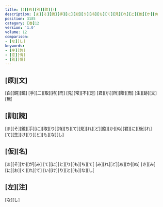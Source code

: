 ```yaml
---
title: [（][悲][別][歌][）]
description: [ま][そ][鏡][手][に][取][り][持][ち][て][見][れ][ど][飽][か][ぬ][君][に][後][れ][て][生][け][り][と][も][な][し]
position: 3185
category: [巻]12
version: '1.0'
volume: 12
comparison:
- [な][し]
keywords:
- [序][詞]
- [恋][情]
- [別][悞]
---
```


## [原][文]

[白][銅][鏡] [手][二][取][持][而] [見][常][不][足] [君][尓][所][贈][而] [生][跡][文][無]

## [訓][読]

[ま][そ][鏡][手][に][取][り][持][ち][て][見][れ][ど][飽][か][ぬ][君][に][後][れ][て][生][け][り][と][も][な][し]

## [仮][名]

[ま][そ][か][が][み] [て][に][と][り][も][ち][て] [み][れ][ど][あ][か][ぬ] [き][み][に][お][く][れ][て] [い][け][り][と][も][な][し]

## [左][注]

[な][し]
